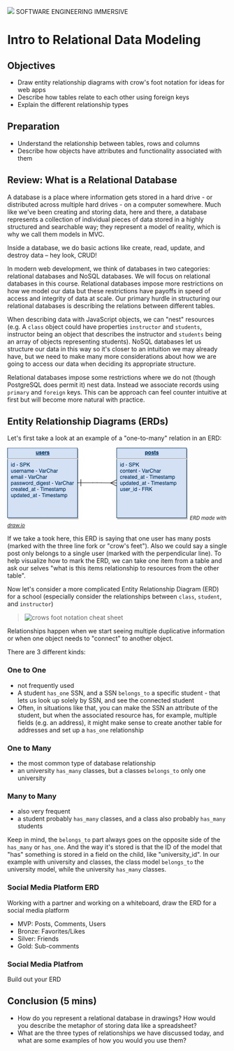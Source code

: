 ![](https://ga-dash.s3.amazonaws.com/production/assets/logo-9f88ae6c9c3871690e33280fcf557f33.png)  SOFTWARE ENGINEERING IMMERSIVE


# Intro to Relational Data Modeling

## Objectives

- Draw entity relationship diagrams with crow's foot notation for ideas for web apps
- Describe how tables relate to each other using foreign keys
- Explain the different relationship types

## Preparation

- Understand the relationship between tables, rows and columns
- Describe how objects have attributes and functionality associated with them

## Review: What is a Relational Database

A database is a place where information gets stored in a hard drive - or distributed across multiple hard drives - on a computer somewhere. Much like we've been creating and storing data, here and there, a database represents a collection of individual pieces of data stored in a highly structured and searchable way; they represent a model of reality, which is why we call them models in MVC.

Inside a database, we do basic actions like create, read, update, and destroy data – hey look, CRUD!

In modern web development, we think of databases in two categories: relational databases and NoSQL databases. We will focus on relational databases in this course. Relational databases impose more restrictions on how we model our data but these restrictions have payoffs in speed of access and integrity of data at scale. Our primary hurdle in structuring our relational databases is describing the relations between different tables.

When describing data with JavaScript objects, we can "nest" resources (e.g. A `class` object could have properties `instructor` and `students`, instructor being an object that describes the instructor and `students` being an array of objects representing students). NoSQL databases let us structure our data in this way so it's closer to an intuition we may already have, but we need to make many more considerations about how we are going to access our data when deciding its appropriate structure.

Relational databases impose some restrictions where we do not (though PostgreSQL does permit it) nest data. Instead we associate records using `primary` and `foreign` keys. This can be approach can feel counter intuitive at first but will become more natural with practice.

## Entity Relationship Diagrams (ERDs)

Let's first take a look at an example of a "one-to-many" relation in an ERD:

![one to many ERD](./one-to-many.jpg)
*<small>ERD made with [draw.io](draw.io)</small>*

If we take a took here, this ERD is saying that one user has many posts (marked with the three line fork or "crow's feet"). Also we could say a single post only belongs to a single user (marked with the perpendicular line). To help visualize how to mark the ERD, we can take one item from a table and ask our selves "what is this items relationship to resources from the other table".  

Now let's consider a more complicated Entity Relationship Diagram (ERD) for a school (especially consider the relationships between `class`, `student`, and `instructor`)


> ![crows foot notation cheat sheet](https://www.vivekmchawla.com/content/images/2013/Dec/ERD_Relationship_Symbols_Quick_Reference-1.png)

Relationships happen when we start seeing multiple duplicative information or when one object needs to "connect" to another object.

There are 3 different kinds:

### One to One

- not frequently used
- A student `has_one` SSN, and a SSN `belongs_to` a specific student - that lets us look up solely by SSN, and see the connected student
- Often, in situations like that, you can make the SSN an attribute of the student, but when the associated resource has, for example, multiple fields (e.g. an address), it might make sense to create another table for addresses and set up a `has_one` relationship

### One to Many

- the most common type of database relationship
- an university `has_many` classes, but a classes `belongs_to` only one university

### Many to Many

- also very frequent
- a student probably `has_many` classes, and a class also probably `has_many` students

Keep in mind, the `belongs_to` part always goes on the opposite side of the `has_many` or `has_one`. And the way it's stored is that the ID of the model that "has" something is stored in a field on the child, like "university_id".  In our example with university and classes, the class model `belongs_to` the university model, while the university `has_many` classes.

### Social Media Platform ERD

Working with a partner and working on a whiteboard, draw the ERD for a social media platform

- MVP: Posts, Comments, Users
- Bronze: Favorites/Likes
- Silver: Friends
- Gold: Sub-comments


### Social Media Platfrom

Build out your ERD

## Conclusion (5 mins)

- How do you represent a relational database in drawings? How would you describe the metaphor of storing data like a spreadsheet?
- What are the three types of relationships we have discussed today, and what are some examples of how you would you use them?
